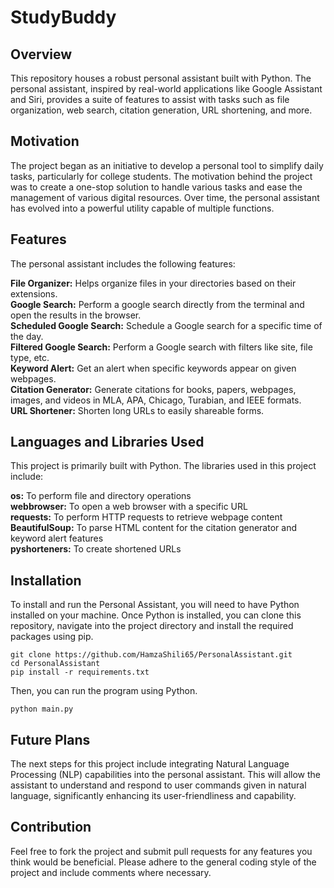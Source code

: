 # StudyBuddy

## Overview
This repository houses a robust personal assistant built with Python. The personal assistant, inspired by real-world applications like Google Assistant and Siri, provides a suite of features to assist with tasks such as file organization, web search, citation generation, URL shortening, and more.

## Motivation
The project began as an initiative to develop a personal tool to simplify daily tasks, particularly for college students. The motivation behind the project was to create a one-stop solution to handle various tasks and ease the management of various digital resources. Over time, the personal assistant has evolved into a powerful utility capable of multiple functions.

## Features
The personal assistant includes the following features:<br />

**File Organizer:** Helps organize files in your directories based on their extensions.<br />
**Google Search:** Perform a google search directly from the terminal and open the results in the browser.<br />
**Scheduled Google Search:** Schedule a Google search for a specific time of the day.<br />
**Filtered Google Search:** Perform a Google search with filters like site, file type, etc.<br />
**Keyword Alert:** Get an alert when specific keywords appear on given webpages.<br />
**Citation Generator:** Generate citations for books, papers, webpages, images, and videos in MLA, APA, Chicago, Turabian, and IEEE formats.<br />
**URL Shortener:** Shorten long URLs to easily shareable forms.<br />

## Languages and Libraries Used
This project is primarily built with Python. The libraries used in this project include:<br />

**os:** To perform file and directory operations<br />
**webbrowser:** To open a web browser with a specific URL<br />
**requests:** To perform HTTP requests to retrieve webpage content<br />
**BeautifulSoup:** To parse HTML content for the citation generator and keyword alert features<br />
**pyshorteners:** To create shortened URLs<br />

## Installation
To install and run the Personal Assistant, you will need to have Python installed on your machine. Once Python is installed, you can clone this repository, navigate into the project directory and install the required packages using pip.

```
git clone https://github.com/HamzaShili65/PersonalAssistant.git
cd PersonalAssistant
pip install -r requirements.txt
```

Then, you can run the program using Python.

```
python main.py
```

## Future Plans
The next steps for this project include integrating Natural Language Processing (NLP) capabilities into the personal assistant. This will allow the assistant to understand and respond to user commands given in natural language, significantly enhancing its user-friendliness and capability.

## Contribution
Feel free to fork the project and submit pull requests for any features you think would be beneficial. Please adhere to the general coding style of the project and include comments where necessary.
